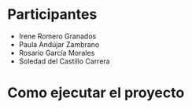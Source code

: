 # Participantes
  - Irene Romero Granados
  - Paula Andújar Zambrano
  - Rosario García Morales
  - Soledad del Castillo Carrera
  
# Como ejecutar el proyecto
